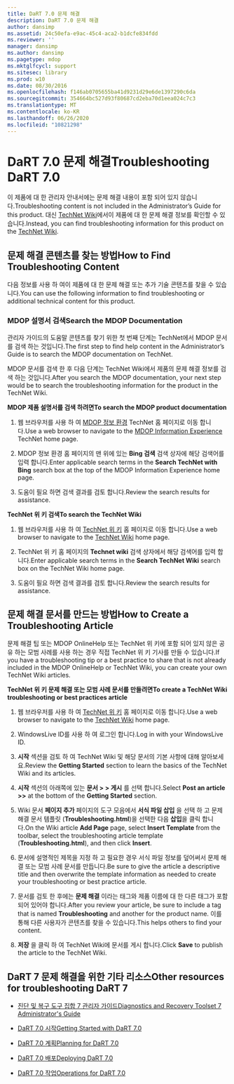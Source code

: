 ```yaml
---
title: DaRT 7.0 문제 해결
description: DaRT 7.0 문제 해결
author: dansimp
ms.assetid: 24c50efa-e9ac-45c4-aca2-b1dcfe834fdd
ms.reviewer: ''
manager: dansimp
ms.author: dansimp
ms.pagetype: mdop
ms.mktglfcycl: support
ms.sitesec: library
ms.prod: w10
ms.date: 08/30/2016
ms.openlocfilehash: f146ab0705655ba41d9231d29e6de1397290c6da
ms.sourcegitcommit: 354664bc527d93f80687cd2eba70d1eea024c7c3
ms.translationtype: MT
ms.contentlocale: ko-KR
ms.lasthandoff: 06/26/2020
ms.locfileid: "10821298"
---
```

# <span data-ttu-id="7ffa5-103">DaRT 7.0 문제 해결</span><span class="sxs-lookup"><span data-stu-id="7ffa5-103">Troubleshooting DaRT 7.0</span></span>


<span data-ttu-id="7ffa5-104">이 제품에 대 한 관리자 안내서에는 문제 해결 내용이 포함 되어 있지 않습니다.</span><span class="sxs-lookup"><span data-stu-id="7ffa5-104">Troubleshooting content is not included in the Administrator’s Guide for this product.</span></span> <span data-ttu-id="7ffa5-105">대신 [TechNet Wiki](https://go.microsoft.com/fwlink/p/?LinkId=224905)에서이 제품에 대 한 문제 해결 정보를 확인할 수 있습니다.</span><span class="sxs-lookup"><span data-stu-id="7ffa5-105">Instead, you can find troubleshooting information for this product on the [TechNet Wiki](https://go.microsoft.com/fwlink/p/?LinkId=224905).</span></span>

## <span data-ttu-id="7ffa5-106">문제 해결 콘텐츠를 찾는 방법</span><span class="sxs-lookup"><span data-stu-id="7ffa5-106">How to Find Troubleshooting Content</span></span>


<span data-ttu-id="7ffa5-107">다음 정보를 사용 하 여이 제품에 대 한 문제 해결 또는 추가 기술 콘텐츠를 찾을 수 있습니다.</span><span class="sxs-lookup"><span data-stu-id="7ffa5-107">You can use the following information to find troubleshooting or additional technical content for this product.</span></span>

### <span data-ttu-id="7ffa5-108">MDOP 설명서 검색</span><span class="sxs-lookup"><span data-stu-id="7ffa5-108">Search the MDOP Documentation</span></span>

<span data-ttu-id="7ffa5-109">관리자 가이드의 도움말 콘텐츠를 찾기 위한 첫 번째 단계는 TechNet에서 MDOP 문서를 검색 하는 것입니다.</span><span class="sxs-lookup"><span data-stu-id="7ffa5-109">The first step to find help content in the Administrator’s Guide is to search the MDOP documentation on TechNet.</span></span>

<span data-ttu-id="7ffa5-110">MDOP 문서를 검색 한 후 다음 단계는 TechNet Wiki에서 제품의 문제 해결 정보를 검색 하는 것입니다.</span><span class="sxs-lookup"><span data-stu-id="7ffa5-110">After you search the MDOP documentation, your next step would be to search the troubleshooting information for the product in the TechNet Wiki.</span></span>

**<span data-ttu-id="7ffa5-111">MDOP 제품 설명서를 검색 하려면</span><span class="sxs-lookup"><span data-stu-id="7ffa5-111">To search the MDOP product documentation</span></span>**

1.  <span data-ttu-id="7ffa5-112">웹 브라우저를 사용 하 여 [MDOP 정보 환경](https://go.microsoft.com/fwlink/?LinkId=236032) TechNet 홈 페이지로 이동 합니다.</span><span class="sxs-lookup"><span data-stu-id="7ffa5-112">Use a web browser to navigate to the [MDOP Information Experience](https://go.microsoft.com/fwlink/?LinkId=236032) TechNet home page.</span></span>

2.  <span data-ttu-id="7ffa5-113">MDOP 정보 환경 홈 페이지의 맨 위에 있는 **Bing 검색** 검색 상자에 해당 검색어를 입력 합니다.</span><span class="sxs-lookup"><span data-stu-id="7ffa5-113">Enter applicable search terms in the **Search TechNet with Bing** search box at the top of the MDOP Information Experience home page.</span></span>

3.  <span data-ttu-id="7ffa5-114">도움이 필요 하면 검색 결과를 검토 합니다.</span><span class="sxs-lookup"><span data-stu-id="7ffa5-114">Review the search results for assistance.</span></span>

**<span data-ttu-id="7ffa5-115">TechNet 위 키 검색</span><span class="sxs-lookup"><span data-stu-id="7ffa5-115">To search the TechNet Wiki</span></span>**

1.  <span data-ttu-id="7ffa5-116">웹 브라우저를 사용 하 여 [TechNet 위 키](https://go.microsoft.com/fwlink/p/?LinkId=224905) 홈 페이지로 이동 합니다.</span><span class="sxs-lookup"><span data-stu-id="7ffa5-116">Use a web browser to navigate to the [TechNet Wiki](https://go.microsoft.com/fwlink/p/?LinkId=224905) home page.</span></span>

2.  <span data-ttu-id="7ffa5-117">TechNet 위 키 홈 페이지의 **Technet wiki** 검색 상자에서 해당 검색어를 입력 합니다.</span><span class="sxs-lookup"><span data-stu-id="7ffa5-117">Enter applicable search terms in the **Search TechNet Wiki** search box on the TechNet Wiki home page.</span></span>

3.  <span data-ttu-id="7ffa5-118">도움이 필요 하면 검색 결과를 검토 합니다.</span><span class="sxs-lookup"><span data-stu-id="7ffa5-118">Review the search results for assistance.</span></span>

## <span data-ttu-id="7ffa5-119">문제 해결 문서를 만드는 방법</span><span class="sxs-lookup"><span data-stu-id="7ffa5-119">How to Create a Troubleshooting Article</span></span>


<span data-ttu-id="7ffa5-120">문제 해결 팁 또는 MDOP OnlineHelp 또는 TechNet 위 키에 포함 되어 있지 않은 공유 하는 모범 사례를 사용 하는 경우 직접 TechNet 위 키 기사를 만들 수 있습니다.</span><span class="sxs-lookup"><span data-stu-id="7ffa5-120">If you have a troubleshooting tip or a best practice to share that is not already included in the MDOP OnlineHelp or TechNet Wiki, you can create your own TechNet Wiki articles.</span></span>

**<span data-ttu-id="7ffa5-121">TechNet 위 키 문제 해결 또는 모범 사례 문서를 만들려면</span><span class="sxs-lookup"><span data-stu-id="7ffa5-121">To create a TechNet Wiki troubleshooting or best practices article</span></span>**

1.  <span data-ttu-id="7ffa5-122">웹 브라우저를 사용 하 여 [TechNet 위 키](https://go.microsoft.com/fwlink/p/?LinkId=224905) 홈 페이지로 이동 합니다.</span><span class="sxs-lookup"><span data-stu-id="7ffa5-122">Use a web browser to navigate to the [TechNet Wiki](https://go.microsoft.com/fwlink/p/?LinkId=224905) home page.</span></span>

2.  <span data-ttu-id="7ffa5-123">WindowsLive ID를 사용 하 여 로그인 합니다.</span><span class="sxs-lookup"><span data-stu-id="7ffa5-123">Log in with your WindowsLive ID.</span></span>

3.  <span data-ttu-id="7ffa5-124">**시작** 섹션을 검토 하 여 TechNet Wiki 및 해당 문서의 기본 사항에 대해 알아보세요.</span><span class="sxs-lookup"><span data-stu-id="7ffa5-124">Review the **Getting Started** section to learn the basics of the TechNet Wiki and its articles.</span></span>

4.  <span data-ttu-id="7ffa5-125">**시작** 섹션의 아래쪽에 있는 **문서 &gt; &gt; 게시** 를 선택 합니다.</span><span class="sxs-lookup"><span data-stu-id="7ffa5-125">Select **Post an article &gt;&gt;** at the bottom of the **Getting Started** section.</span></span>

5.  <span data-ttu-id="7ffa5-126">Wiki 문서 **페이지 추가** 페이지의 도구 모음에서 **서식 파일 삽입** 을 선택 하 고 문제 해결 문서 템플릿 (**Troubleshooting.html**)을 선택한 다음 **삽입**을 클릭 합니다.</span><span class="sxs-lookup"><span data-stu-id="7ffa5-126">On the Wiki article **Add Page** page, select **Insert Template** from the toolbar, select the troubleshooting article template (**Troubleshooting.html**), and then click **Insert**.</span></span>

6.  <span data-ttu-id="7ffa5-127">문서에 설명적인 제목을 지정 하 고 필요한 경우 서식 파일 정보를 덮어써서 문제 해결 또는 모범 사례 문서를 만듭니다.</span><span class="sxs-lookup"><span data-stu-id="7ffa5-127">Be sure to give the article a descriptive title and then overwrite the template information as needed to create your troubleshooting or best practice article.</span></span>

7.  <span data-ttu-id="7ffa5-128">문서를 검토 한 후에는 **문제 해결** 이라는 태그와 제품 이름에 대 한 다른 태그가 포함 되어 있어야 합니다.</span><span class="sxs-lookup"><span data-stu-id="7ffa5-128">After you review your article, be sure to include a tag that is named **Troubleshooting** and another for the product name.</span></span> <span data-ttu-id="7ffa5-129">이를 통해 다른 사용자가 콘텐츠를 찾을 수 있습니다.</span><span class="sxs-lookup"><span data-stu-id="7ffa5-129">This helps others to find your content.</span></span>

8.  <span data-ttu-id="7ffa5-130">**저장** 을 클릭 하 여 TechNet Wiki에 문서를 게시 합니다.</span><span class="sxs-lookup"><span data-stu-id="7ffa5-130">Click **Save** to publish the article to the TechNet Wiki.</span></span>

## <span data-ttu-id="7ffa5-131">DaRT 7 문제 해결을 위한 기타 리소스</span><span class="sxs-lookup"><span data-stu-id="7ffa5-131">Other resources for troubleshooting DaRT 7</span></span>


-   [<span data-ttu-id="7ffa5-132">진단 및 복구 도구 집합 7 관리자 가이드</span><span class="sxs-lookup"><span data-stu-id="7ffa5-132">Diagnostics and Recovery Toolset 7 Administrator's Guide</span></span>](index.md)

-   [<span data-ttu-id="7ffa5-133">DaRT 7.0 시작</span><span class="sxs-lookup"><span data-stu-id="7ffa5-133">Getting Started with DaRT 7.0</span></span>](getting-started-with-dart-70-new-ia.md)

-   [<span data-ttu-id="7ffa5-134">DaRT 7.0 계획</span><span class="sxs-lookup"><span data-stu-id="7ffa5-134">Planning for DaRT 7.0</span></span>](planning-for-dart-70-new-ia.md)

-   [<span data-ttu-id="7ffa5-135">DaRT 7.0 배포</span><span class="sxs-lookup"><span data-stu-id="7ffa5-135">Deploying DaRT 7.0</span></span>](deploying-dart-70-new-ia.md)

-   [<span data-ttu-id="7ffa5-136">DaRT 7.0 작업</span><span class="sxs-lookup"><span data-stu-id="7ffa5-136">Operations for DaRT 7.0</span></span>](operations-for-dart-70-new-ia.md)

 

 





